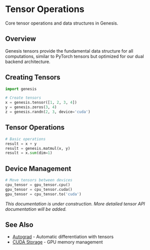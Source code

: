 # Tensor Operations

Core tensor operations and data structures in Genesis.

## Overview

Genesis tensors provide the fundamental data structure for all computations, similar to PyTorch tensors but optimized for our dual backend architecture.

## Creating Tensors

```python
import genesis

# Create tensors
x = genesis.tensor([1, 2, 3, 4])
y = genesis.zeros(3, 4)
z = genesis.randn(2, 3, device='cuda')
```

## Tensor Operations

```python
# Basic operations
result = x + y
result = genesis.matmul(x, y)
result = x.sum(dim=1)
```

## Device Management

```python
# Move tensors between devices
cpu_tensor = gpu_tensor.cpu()
gpu_tensor = cpu_tensor.cuda()
gpu_tensor = cpu_tensor.to('cuda')
```

*This documentation is under construction. More detailed tensor API documentation will be added.*

## See Also

- [Autograd](autograd.md) - Automatic differentiation with tensors
- [CUDA Storage](cuda-storage.md) - GPU memory management